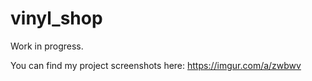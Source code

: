 # vinyl_shop

Work in progress.

You can find my project screenshots here: https://imgur.com/a/zwbwv

